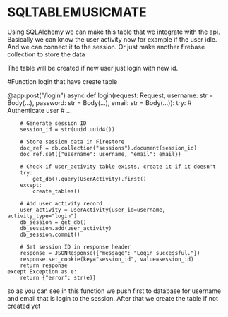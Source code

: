 # SQLTABLEMUSICMATE

Using SQLAlchemy we can make this table that we integrate with the api. Basically we can know the user activity now for example if the user idle. And we can connect it to the session. Or just make another firebase collection to store the data

The table will be created if new user just login with new id.

#Function login that have create table

@app.post("/login")
async def login(request: Request, username: str = Body(...), password: str = Body(...), email: str = Body(...)):
    try:
        # Authenticate user
        # ...

        # Generate session ID
        session_id = str(uuid.uuid4())

        # Store session data in Firestore
        doc_ref = db.collection("sessions").document(session_id)
        doc_ref.set({"username": username, "email": email})

        # Check if user_activity table exists, create it if it doesn't
        try:
            get_db().query(UserActivity).first()
        except:
            create_tables()

        # Add user activity record
        user_activity = UserActivity(user_id=username, activity_type="login")
        db_session = get_db()
        db_session.add(user_activity)
        db_session.commit()

        # Set session ID in response header
        response = JSONResponse({"message": "Login successful."})
        response.set_cookie(key="session_id", value=session_id)
        return response
    except Exception as e:
        return {"error": str(e)}


so as you can see in this function we push first to database for username and email that is login to the session. After that we create the table if not created yet
